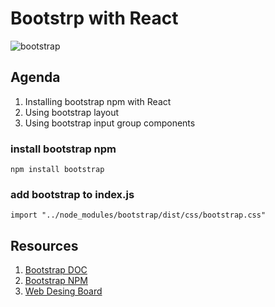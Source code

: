 # Bootstrp with React

![bootstrap](https://memegenerator.net/img/instances/66463026.jpg)

## Agenda

1. Installing bootstrap npm with React
2. Using bootstrap layout
3. Using bootstrap input group components

### install bootstrap npm

`npm install bootstrap`

### add bootstrap to index.js

`import "../node_modules/bootstrap/dist/css/bootstrap.css"`

## Resources

1. [Bootstrap DOC](https://getbootstrap.com/docs/4.0/getting-started/introduction/)
2. [Bootstrap NPM](https://www.npmjs.com/package/bootstrap)
3. [Web Desing Board](https://enboard.co/webdesign/)

